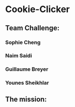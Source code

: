 # Cookie-Clicker
## Team Challenge: 
### Sophie Cheng    
### Naim Saidi    
### Guillaume Breyer 
### Younes Sheikhlar

## The mission: 
